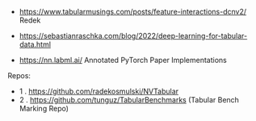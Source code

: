 * https://www.tabularmusings.com/posts/feature-interactions-dcnv2/   Redek

* https://sebastianraschka.com/blog/2022/deep-learning-for-tabular-data.html

* https://nn.labml.ai/    Annotated PyTorch Paper Implementations

Repos:
* 1 . https://github.com/radekosmulski/NVTabular
* 2 . https://github.com/tunguz/TabularBenchmarks  (Tabular Bench Marking Repo)
